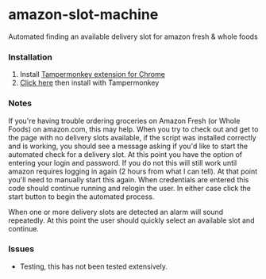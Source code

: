 # amazon-slot-machine
Automated finding an available delivery slot for amazon fresh &amp; whole foods

### Installation
1. Install [Tampermonkey extension for Chrome](https://chrome.google.com/webstore/detail/tampermonkey/dhdgffkkebhmkfjojejmpbldmpobfkfo)
2. [Click here](https://github.com/chahu/amazon-slot-machine/raw/master/Amazon%20Delivery%20Slot%20Machine.user.js) then install with Tampermonkey

### Notes

If you're having trouble ordering groceries on Amazon Fresh (or Whole Foods) on amazon.com, this may help.
When you try to check out and get to the page with no delivery slots available, if the script was installed
correctly and is working, you should see a message asking if you'd like to start the automated check for a
delivery slot.
At this point you have the option of entering your login and password. If you do not this will still work 
until amazon requires logging in again (2 hours from what I can tell). At that point you'll need to manually
start this again. When credentials are entered this code should continue running and relogin the user. In
either case click the start button to begin the automated process.

When one or more delivery slots are detected an alarm will sound repeatedly. At this point the user should 
quickly select an available slot and continue.

### Issues
- Testing, this has not been tested extensively.
